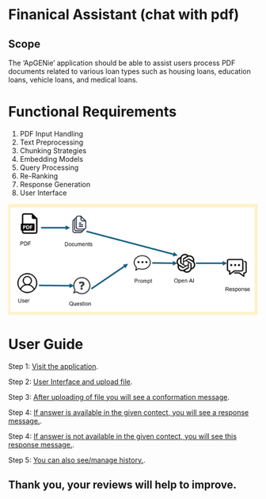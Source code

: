 # Finanical Assistant (chat with pdf)

## Scope

The ‘ApGENie’ application should be able to assist users process PDF documents 
related to various loan types such as housing loans, education loans, vehicle loans, and 
medical loans.

# Functional Requirements 

1. PDF Input Handling 
2. Text Preprocessing  
3. Chunking Strategies  
4. Embedding Models 
5. Query Processing
6. Re-Ranking
7. Response Generation
8. User Interface

![Architecture of Application](architecture.PNG)

# User Guide

Step 1: [Visit the application](https://ap-genie.koyeb.app/).

Step 2: [User Interface and upload file](./Screenshots/chatbot-interface.PNG).

Step 3: [After uploading of file you will see a conformation message](./Screenshots/file-processing.PNG).

Step 4: [If answer is available in the given contect, you will see a response message.](./Screenshots/response.PNG).

Step 4: [If answer is not available in the given contect, you will see this response message.](./Screenshots/not-response.PNG).

Step 5: [You can also see/manage history.](./Screenshots/History%20Interface.PNG).

## Thank you, your reviews will help to improve.